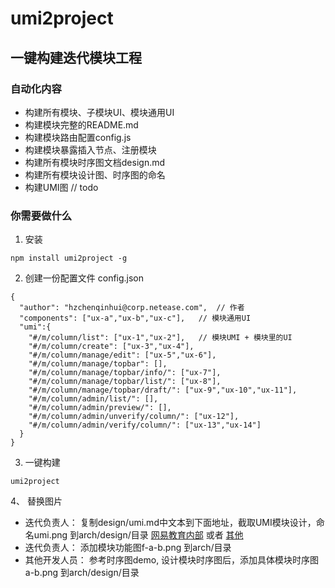 # umi2project

## 一键构建迭代模块工程

### 自动化内容
- 构建所有模块、子模块UI、模块通用UI
- 构建模块完整的README.md
- 构建模块路由配置config.js
- 构建模块暴露插入节点、注册模块
- 构建所有模块时序图文档design.md
- 构建所有模块设计图、时序图的命名
- 构建UMI图  // todo


### 你需要做什么

1. 安装

```
npm install umi2project -g

```

2. 创建一份配置文件 config.json

```
{
  "author": "hzchenqinhui@corp.netease.com",  // 作者
  "components": ["ux-a","ux-b","ux-c"],   // 模块通用UI
  "umi":{
    "#/m/column/list": ["ux-1","ux-2"],   // 模块UMI + 模块里的UI
    "#/m/column/create": ["ux-3","ux-4"],
    "#/m/column/manage/edit": ["ux-5","ux-6"],
    "#/m/column/manage/topbar": [],
    "#/m/column/manage/topbar/info/": ["ux-7"],
    "#/m/column/manage/topbar/list/": ["ux-8"],
    "#/m/column/manage/topbar/draft/": ["ux-9","ux-10","ux-11"],
    "#/m/column/admin/list/": [],
    "#/m/column/admin/preview/": [],
    "#/m/column/admin/unverify/column/": ["ux-12"],
    "#/m/column/admin/verify/column/": ["ux-13","ux-14"]
  }
}

```

3. 一键构建

```
umi2project

```

4、 替换图片

- 迭代负责人： 复制design/umi.md中文本到下面地址，截取UMI模块设计，命名umi.png 到arch/design/目录
[网易教育内部](http://cppl.front.com/#/sequence) 或者
[其他](http://knsv.github.io/mermaid/live_editor/)
- 迭代负责人： 添加模块功能图f-a-b.png 到arch/目录
- 其他开发人员： 参考时序图demo, 设计模块时序图后，添加具体模块时序图a-b.png 到arch/design/目录